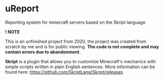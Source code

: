 # uReport
Reporting system for minecraft servers based on the Skript language

**! NOTE**

This is an unfinished project from 2020,
the project was created from scratch by me and is for public viewing.
**The code is not complete and may contain errors due to abandonment.**

**Skript** is a plugin that allows you to customize Minecraft's mechanics with simple scripts written in plain English sentences.
More information can be found here: https://github.com/SkriptLang/Skript/releases
